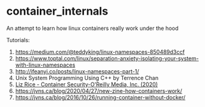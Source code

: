 # container_internals
An attempt to learn how linux containers really work under the hood

Tutorials:

1. https://medium.com/@teddyking/linux-namespaces-850489d3ccf
2. https://www.toptal.com/linux/separation-anxiety-isolating-your-system-with-linux-namespaces
3. http://ifeanyi.co/posts/linux-namespaces-part-1/
4. Unix System Programming Using C++ by Terrence Chan
5. [Liz Rice - Container Security-O'Reilly Media, Inc. (2020)](https://github.com/bhargavbhegde7/container_internals/blob/master/Liz%20Rice%20-%20Container%20Security-O'Reilly%20Media%2C%20Inc.%20(2020).pdf)
6. https://jvns.ca/blog/2020/04/27/new-zine-how-containers-work/
7. https://jvns.ca/blog/2016/10/26/running-container-without-docker/
